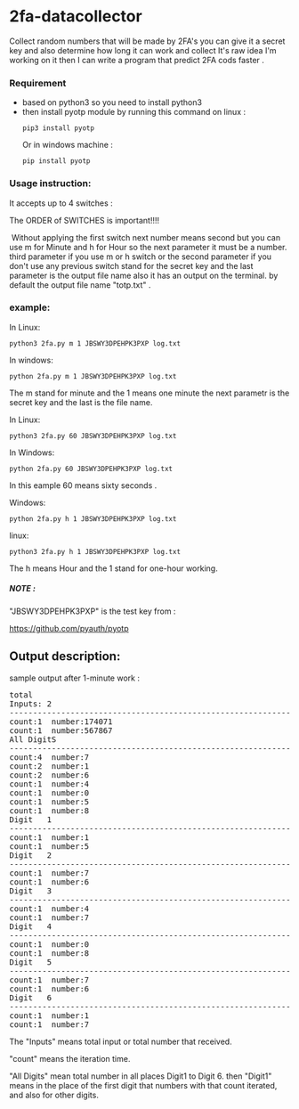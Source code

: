 # 2fa-datacollector
<p>Collect random numbers that will be made by 2FA's you can give it a secret key and also determine how long it can work and collect It's raw idea I'm working on it then I can write a program that predict 2FA cods faster .</p>

<h3>Requirement</h3>
<ul>
  <li> based on python3 so you need to install python3 </li>
  <li> then install pyotp module by running this command on linux : </li>
<p><code style="display:block">pip3 install pyotp</code></p>
  <p>Or in windows machine :</p>
  <p><code>pip install pyotp</code>
</ul>
<h3>Usage instruction:</h3>

<p>It accepts up to 4 switches :</p>
<p>The ORDER of SWITCHES is important!!!!</p>
<p>&nbsp;Without applying the first switch next number means second but you can use m for Minute and h for Hour so the next parameter it must be a number.
third parameter if you use m or h switch or the second parameter if you don't use any previous switch stand for the secret key and the last parameter is the output file name also it has an output on the terminal. by default the output file name "totp.txt" .</p>

<h3>example:</h3>

<p>In Linux:</p>
<p><code>python3 2fa.py m 1 JBSWY3DPEHPK3PXP log.txt </code></p>
<p>In windows:</p>
<p><code>python 2fa.py m 1 JBSWY3DPEHPK3PXP log.txt</code></p> 

<p>The m stand for minute and the 1 means one minute the next parametr is the secret key and the last is the file name. </p>

In Linux:
<p><code>python3 2fa.py 60 JBSWY3DPEHPK3PXP log.txt </code></p>

In Windows:
<p><code>python 2fa.py 60 JBSWY3DPEHPK3PXP log.txt</code></p>

<p>In this eample 60 means sixty seconds .</p>

<p>Windows:</p>
<p><code>python 2fa.py h 1 JBSWY3DPEHPK3PXP log.txt</code></p>

linux:
<p><code>python3 2fa.py h 1 JBSWY3DPEHPK3PXP log.txt</code></p>

<p>The h means Hour and the 1 stand for one-hour working.</p>

<div><h5>NOTE : </h5>"JBSWY3DPEHPK3PXP" is the test key from : </div>

<a href="https://github.com/pyauth/pyotp" target="_blank">https://github.com/pyauth/pyotp</a>

<h2>Output description:</h2>

<p>sample output after 1-minute work :</p>
<pre>
total
Inputs:	2
------------------------------------------------------------------------------------------
count:1	 number:174071
count:1	 number:567867
All DigitS
------------------------------------------------------------------------------------------
count:4	 number:7
count:2	 number:1
count:2	 number:6
count:1	 number:4
count:1	 number:0
count:1	 number:5
count:1	 number:8
Digit	1
------------------------------------------------------------------------------------------
count:1	 number:1
count:1	 number:5
Digit	2
------------------------------------------------------------------------------------------
count:1	 number:7
count:1	 number:6
Digit	3
------------------------------------------------------------------------------------------
count:1	 number:4
count:1	 number:7
Digit	4
------------------------------------------------------------------------------------------
count:1	 number:0
count:1	 number:8
Digit	5
------------------------------------------------------------------------------------------
count:1	 number:7
count:1	 number:6
Digit	6
------------------------------------------------------------------------------------------
count:1	 number:1
count:1	 number:7
</pre>

<p>The "Inputs" means total input or total number that received. </p>
<p>"count" means the iteration time.</p>
<p>"All Digits" mean total number in all places Digit1 to Digit 6. 
then "Digit1" means in the place of the first digit that numbers with that count iterated, and also for other digits.</p>
